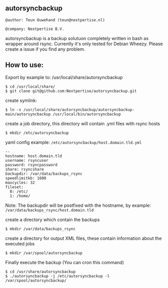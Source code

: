 autorsyncbackup
---------------

`@author: Teun Ouwehand (teun@nextpertise.nl)`

`@company: Nextpertise B.V.`

autorsyncbackup is a backup solutuon completely written in bash as wrapper around rsync. Currently it's only tested for Debian Wheezy. Please create a issue if you find any problem.

How to use:
-----------

Export by example to: /usr/local/share/autorsyncbackup

    $ cd /usr/local/share/
    $ git clone git@github.com:Nextpertise/autorsyncbackup.git
    
create symlink:

    $ ln -s /usr/local/share/autorsyncbackup/autorsyncbackup-main/autorsyncbackup /usr/local/bin/autorsyncbackup

create a job directory, this directory will contain .yml files with rsync hosts

    $ mkdir /etc/autorsyncbackup

yaml config example: `/etc/autorsyncbackup/host.domain.tld.yml`

    --
    hostname: host.domain.tld
    username: rsyncuser
    password: rsyncpassword
    share: rsyncshare
    backupdir: /var/data/backups_rsync
    speedlimitkb: 1600
    maxcycles: 32
    fileset:
      0: /etc/
      1: /home/

Note: The backupdir will be postfixed with the hostname, by example: `/var/data/backups_rsync/host.domain.tld`

create a directory which contain the backups

    $ mkdir /var/data/backups_rsync

create a directory for output XML files, these contain information about the executed jobs

    $ mkdir /var/spool/autorsyncbackup

Finally execute the backup (You can cron this command)

    $ cd /usr/share/autorsyncbackup
    $ ./autorsyncbackup -j /etc/autorsyncbackup -l /var/spool/autorsyncbackup/

